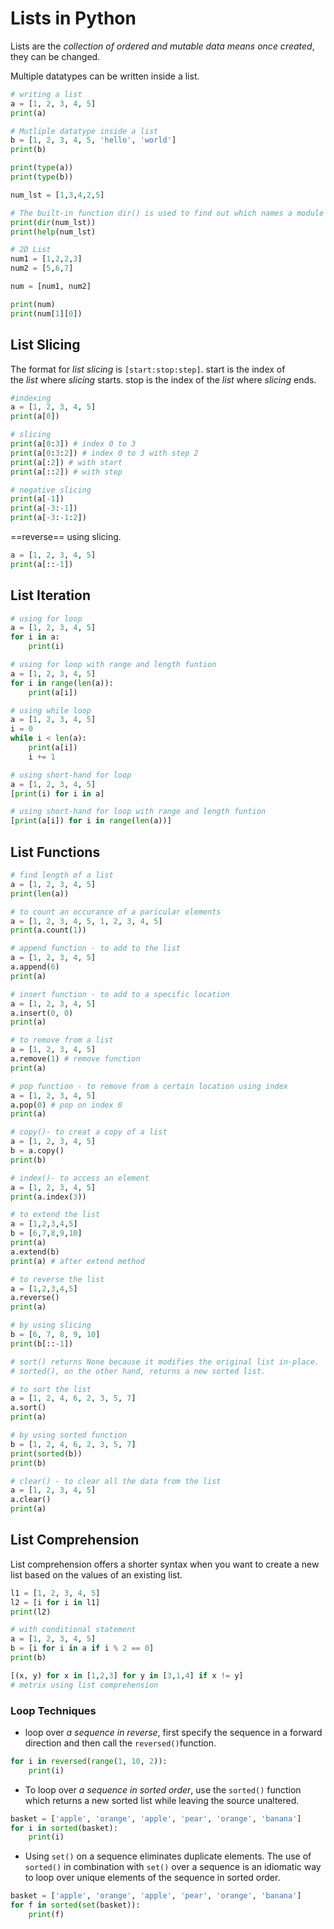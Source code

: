 # Lists in Python
Lists are the *collection of ordered and mutable data means once created*, they can be changed. 

Multiple datatypes can be written inside a list.

```python
# writing a list
a = [1, 2, 3, 4, 5]
print(a)

# Mutliple datatype inside a list
b = [1, 2, 3, 4, 5, 'hello', 'world']
print(b)

print(type(a))
print(type(b))
```

```python
num_lst = [1,3,4,2,5]

# The built-in function dir() is used to find out which names a module defines. It returns a sorted list of strings
print(dir(num_lst))
print(help(num_lst)
```

```python
# 2D List
num1 = [1,2,2,3]
num2 = [5,6,7]

num = [num1, num2]

print(num)
print(num[1][0])
```

## List Slicing
The format for _list slicing_ is `[start:stop:step]`. start is the index of the _list_ where _slicing_ starts. stop is the index of the _list_ where _slicing_ ends.

```python
#indexing
a = [1, 2, 3, 4, 5]
print(a[0])
```

```python
# slicing
print(a[0:3]) # index 0 to 3
print(a[0:3:2]) # index 0 to 3 with step 2
print(a[:2]) # with start
print(a[::2]) # with step
```

```python
# negative slicing
print(a[-1])
print(a[-3:-1])
print(a[-3:-1:2])
```

==reverse== using slicing.

```python
a = [1, 2, 3, 4, 5]
print(a[::-1])
```

## List Iteration

```python
# using for loop
a = [1, 2, 3, 4, 5]
for i in a:
    print(i)
```

```python
# using for loop with range and length funtion
a = [1, 2, 3, 4, 5]
for i in range(len(a)):
    print(a[i])
```

```python
# using while loop
a = [1, 2, 3, 4, 5]
i = 0
while i < len(a):
    print(a[i])
    i += 1
```

```python
# using short-hand for loop
a = [1, 2, 3, 4, 5]
[print(i) for i in a]

# using short-hand for loop with range and length funtion
[print(a[i]) for i in range(len(a))]
```

## List Functions

```python
# find length of a list
a = [1, 2, 3, 4, 5]
print(len(a))
```

```python
# to count an occurance of a paricular elements
a = [1, 2, 3, 4, 5, 1, 2, 3, 4, 5]
print(a.count(1))
```

```python
# append function - to add to the list
a = [1, 2, 3, 4, 5]
a.append(6)
print(a)
```

```python
# insert function - to add to a specific location
a = [1, 2, 3, 4, 5]
a.insert(0, 0)
print(a)
```

```python
# to remove from a list
a = [1, 2, 3, 4, 5]
a.remove(1) # remove function
print(a)
```

```python
# pop function - to remove from a certain location using index
a = [1, 2, 3, 4, 5]
a.pop(0) # pop on index 0
print(a)
```

```python
# copy()- to creat a copy of a list
a = [1, 2, 3, 4, 5]
b = a.copy()
print(b)
```

```python
# index()- to access an element
a = [1, 2, 3, 4, 5]
print(a.index(3))
```

```python
# to extend the list
a = [1,2,3,4,5]
b = [6,7,8,9,10]
print(a)
a.extend(b)
print(a) # after extend method
```

```python
# to reverse the list
a = [1,2,3,4,5]
a.reverse()
print(a)

# by using slicing
b = [6, 7, 8, 9, 10]
print(b[::-1])
```

```python
# sort() returns None because it modifies the original list in-place.
# sorted(), on the other hand, returns a new sorted list.

# to sort the list
a = [1, 2, 4, 6, 2, 3, 5, 7]
a.sort()
print(a)

# by using sorted function
b = [1, 2, 4, 6, 2, 3, 5, 7]
print(sorted(b))
print(b)
```

```python
# clear() - to clear all the data from the list
a = [1, 2, 3, 4, 5]
a.clear()
print(a)
```

## List Comprehension
List comprehension offers a shorter syntax when you want to create a new list based on the values of an existing list.

```python
l1 = [1, 2, 3, 4, 5]
l2 = [i for i in l1]
print(l2)
```

```python
# with conditional statement
a = [1, 2, 3, 4, 5]
b = [i for i in a if i % 2 == 0]
print(b)
```

```python
[(x, y) for x in [1,2,3] for y in [3,1,4] if x != y] 
# metrix using list comprehension
```

### Loop Techniques
- loop over *a sequence in reverse*, first specify the sequence in a forward direction and then call the `reversed()`function.

```python
for i in reversed(range(1, 10, 2)):
    print(i)
```

- To loop over *a sequence in sorted order*, use the `sorted()` function which returns a new sorted list while leaving the source unaltered.

```python
basket = ['apple', 'orange', 'apple', 'pear', 'orange', 'banana']
for i in sorted(basket):
    print(i)
```

- Using `set()` on a sequence eliminates duplicate elements. The use of `sorted()` in combination with `set()` over a sequence is an idiomatic way to loop over unique elements of the sequence in sorted order.

```python
basket = ['apple', 'orange', 'apple', 'pear', 'orange', 'banana']
for f in sorted(set(basket)):
    print(f)
```
